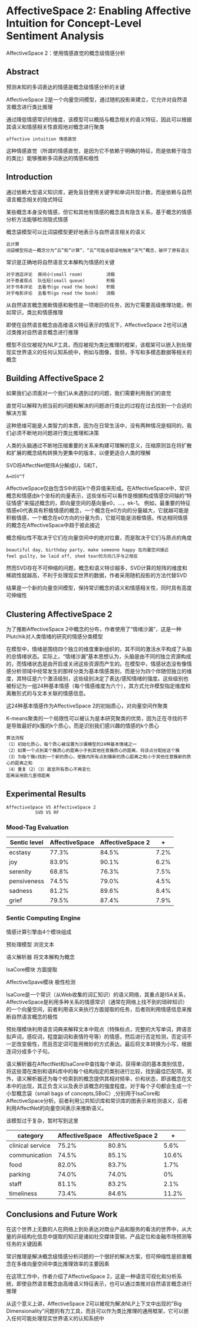 # AffectiveSpace 2: Enabling Affective Intuition for Concept-Level Sentiment Analysis
AffectiveSpace 2：使用情感直觉的概念级情感分析

## Abstract
预测未知的多词表达的情感是概念级情感分析的关键

AffectiveSpace 2是一个向量空间模型，通过随机投影来建立，它允许对自然语言概念进行类比推理

通过降低情感常识的维度，该模型可以概括与概念相关的语义特征，因此可以根据其语义和情感相关性直观地对概念进行聚类

```
affective intuition 情感直觉
```

这种情感直觉（所谓的情感直觉，是因为它不依赖于明确的特征，而是依赖于隐含的类比）能够推断多词表达的情感和极性

## Introduction
通过依赖大型语义知识库，避免盲目使用关键字和单词共现计数，而是依赖与自然语言概念相关的隐式特征

某些概念本身没有情感，但它和其他有情感的概念具有隐含关系，基于概念的情感分析方法能够检测隐式情感

概念袋模型可以比词袋模型更好地表示与自然语言相关的语义

```
云计算
词袋模型将这一概念分为“云”和“计算”，“云”可能会错误地触发“天气”概念，破环了原有语义
```

常识是正确地将自然语言文本解构为情感的关键

```
对于酒店评论  房间小(small room)         消极
对于患者观点  队伍短(small queue)        积极
对于书本评论  去看书(go read the book)   积极
对于电影评论  去看书(go read the book)   消极
```
从自然语言概念推断情感和极性是一项艰巨的任务，因为它需要高级推理功能，例如常识，类比和情感推理

即使在自然语言概念由高维语义特征表示的情况下，AffectiveSpace 2也可以通过类推对自然语言概念进行推理

模型不应仅被视为NLP工具，而应被视为类比推理的框架，该框架可以嵌入到处理现实世界语义的任何认知系统中，例如与图像，音频，手写和多模态数据等相关的概念

## Building AffectiveSpace 2

如果我们必须面对一个我们从未遇到过的问题，我们需要利用我们的直觉

直觉可以解释为把当前的问题和解决的问题进行类比的过程在过去找到一个合适的解决方案

这种思维可能是人类智力的本质，因为在日常生活中，没有两种情况是相同的，我们必须不断地对问题进行类比推理和决策

人类的头脑通过不断地压缩重要的关系来构建可理解的意义，压缩原则旨在将扩散和扩展的概念结构转换为更集中的版本，以便更适合人类的理解

SVD将AffectNet矩阵A分解成U，S和T，

```
A=USV^T
```

AffectiveSpace仅由包含S中的前k个奇异值来形成。在AffectiveSpace中，常识概念和情感由k个坐标的向量表示，这些坐标可以看作是根据构成情感空间轴的“特征情感”来描述概念的，即向量空间的基向量e0，...，ek-1。 例如，最重要的特征情感e0代表具有积极情感的概念，一个概念在e0方向的分量越大，它就越可能是积极情感，一个概念在e0方向的分量为负，它就可能是消极情感。传达相同情感的概念在AffectiveSpace中趋于彼此接近

概念相似性不取决于它们在向量空间中的绝对位置，而是取决于它们与原点的角度

```
beautiful day, birthday party, make someone happy 在向量空间接近
feel guilty, be laid off, shed tear的方向几乎与之相反
```
然而SVD存在不可伸缩的问题，概念和语义特诊越多，SVD计算的矩阵的维度和稀疏性就越高，不利于处理现实世界的数据，作者采用随机投影的方法代替SVD

结果是一个新的向量空间模型，保持常识概念的语义和情感相关性，同时具有高度可伸缩性

## Clustering AffectiveSpace 2

为了推断AffectiveSpace 2中概念的分布，作者使用了“情绪沙漏”，这是一种Plutchik对人类情绪的研究的情感分类模型

在模型中，情绪是围绕四个独立的维度重新组织的，其不同的激活水平构成了头脑的总情绪状态。实际上，“情绪沙漏”基本思想认为，头脑是由不同的独立资源构成的，而情绪状态是由开启或关闭这些资源而产生的。在模型中，情感状态没有像情感分析领域中经常发生的那样分类为基本情感类别，而是分为四个伴随但独立的维度，其特征是六个激活级别，这些级别决定了表达/感知情绪的强度。这些级别也被标记为一组24种基本情感（每个情感维度为六个），其方式允许模型指定维度和离散形式的与文本关联的情感信息。

这24种基本情感作为AffectiveSpace 2的初始质心，对向量空间作聚类

K-means聚类的一个局限性可以被认为是本研究聚类的优势，因为正在寻找的不是导致最好的k簇的k个质心，而是识别我们感兴趣的情感的k个质心

```
算法流程
（1）初始化质心，每个质心被设置为沙漏模型的24种基本情绪之一
（2）如果一个点到某个簇质心的距离小于到其他任意簇质心的距离，将该点分配给这个簇
（3）为每个簇c找到一个新的质心，使簇内所有点到簇新的质心距离之和小于其他任意簇新的质心的距离之和
（4）重复（2）（3）直至所有质心不再变化
距离采用欧几里得距离
```

## Experimental Results

```
AffectiveSpace VS AffectiveSpace 2
           SVD VS RF
```

### Mood-Tag Evaluation

Sentic level  | AffectiveSpace  | AffectiveSpace 2 | +
---- | ----- | ------ | ------
ecstasy | 77.3% | 84.5% | 7.2%
joy | 83.9% | 90.1% | 6.2%
serenity | 68.8% | 76.3% | 7.5%
pensiveness | 74.5% | 79.0% | 4.5%
sadness | 81.2% | 89.6% | 8.4%
grief | 79.5% | 87.4% | 7.9%



### Sentic Computing Engine

情感计算引擎由4个模块组成

预处理模型 浏览文本

语义解析器 将文本解构为概念

IsaCore模块 方面提取

AffectiveSpave模块 极性检测

IsaCore是一个常识（从Web收集的词汇知识）的语义网络，其重点是ISA关系，AffectiveSpace是利用多种关系的情感常识（通常在网络上找不到的琐碎知识）的一个向量空间，前者利用语义来执行方面提取的任务，后者则利用情感信息来推断自然语言概念的极性

预处理模块利用语言词典来解释文本中观点（特殊标点，完整的大写单词，跨语言拟声词，感叹词，程度副词和表情符号等）的情感，然后进行否定检测，否定词不一定改变极性，而且否定词可能用微妙的方式表达。最后将文本转换为小写，根据连词分成多个子句。

语义解析器在AffectNet和IsaCore中查找每个单词，获得单词的基本类别信息，将这些潜在类别和语料库中的每个结构指定的类别进行比较，找到最佳匹配项。另外，语义解析器还为每个检索到的概念提供其相对频率，价和状态，即该概念在文本中的出现，其正负含义以及表示该概念的强度程度。对于每个子句都会生成一个小型概念袋（small bags of concepts,SBoC）,分别用于IsaCore和AffectiveSpace分析。前者利用公共知识库和常识库的图表示来检测语义，后者利用AffectNet的向量空间表示来推断语义。

该模型过于复杂，暂时写到这里

category | AffectiveSpace | AffectiveSpace 2 | +
---- | ----- | ------ | ------
clinical service | 75.2% | 80.8% | 5.6%
communication | 74.5% | 85.1% | 10.6%
food | 82.0% | 83.7% | 1.7%
parking | 74.0% | 74.0% | 0%
staff | 81.1% | 83.2% | 2.1%
timeliness | 73.4% | 84.6% | 11.2%

## Conclusions and Future Work

在这个世界上无数的人在网络上到处表达对商业产品和服务的看法的世界中，从大量的非结构化信息中提取的知识是诸如社交媒体营销，产品定位和金融市场预测等任务的关键因素

常识推理是解决概念级情感分析问题的一个很好的解决方案，但可伸缩性是损害概念在多维向量空间中类比推理效率的主要因素

在这项工作中，作者介绍了AffectiveSpace 2，这是一种语言可视化和分析系统，即使自然语言概念由高维语义特征表示，也可以通过类推对自然语言概念进行推理

从这个意义上讲，AffectiveSpace 2可以被视为解决NLP上下文中出现的"Big Dimensionality"问题的有力工具，而且可以作为类比推理的通用框架，它可以嵌入任何可能处理现实世界语义的认知系统中
